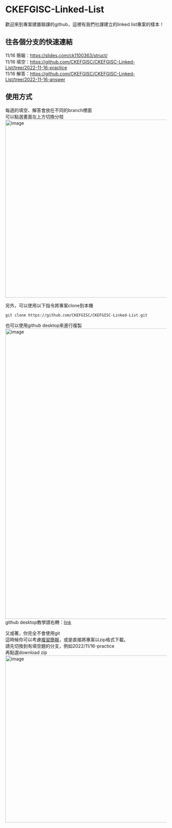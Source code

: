 # CKEFGISC-Linked-List
歡迎來到專案建置聯課的github，這裡有我們社課建立的linked list專案的樣本！<br>

## 往各個分支的快速連結
11/16 簡報：https://slides.com/ck1100363/struct/ <br>
11/16 填空：https://github.com/CKEFGISC/CKEFGISC-Linked-List/tree/2022-11-16-practice<br>
11/16 解答：https://github.com/CKEFGISC/CKEFGISC-Linked-List/tree/2022-11-16-answer<br>


## 使用方式
每週的填空、解答會放在不同的branch裡面<br>
可以點選畫面左上方切換分枝
<img width="555" alt="image" src="https://user-images.githubusercontent.com/99801904/201915357-7094f14a-1041-42cb-a434-ba097e733e15.png"><br>

另外，可以使用以下指令將專案clone到本機<br>
```
git clone https://github.com/CKEFGISC/CKEFGISC-Linked-List.git
```
也可以使用github desktop來進行複製<br>
<img width="906" alt="image" src="https://user-images.githubusercontent.com/99801904/201916131-d7dc6838-cf77-4f48-8995-d38d7e98df29.png"><br>
github desktop教學請右轉：[link](https://medium.com/@u10200001/github-desktop-%E4%BD%BF%E7%94%A8%E6%96%B9%E6%B3%95-9172146edc72)<br>

又或著，你完全不會使用git<br>
這時候你可以考慮[複習簡報](https://slides.com/justintsai-1/git)，或是直接將專案以zip格式下載。<br>
請先切換到有填空題的分支，例如2022/11/16-practice<br>
再點選download zip<br>
<img width="521" alt="image" src="https://user-images.githubusercontent.com/99801904/201916689-be37cbea-5ea5-44f0-a06f-bbb97d40739f.png"><br>


